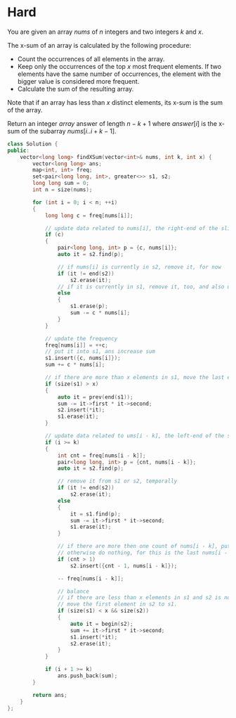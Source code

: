 # Hard

You are given an array $nums$ of $n$ integers and two integers $k$ and $x$.

The x-sum of an array is calculated by the following procedure:

- Count the occurrences of all elements in the array.
- Keep only the occurrences of the top $x$ most frequent elements. If two elements have the same number of occurrences, the element with the bigger value is considered more frequent.
- Calculate the sum of the resulting array.

Note that if an array has less than $x$ distinct elements, its x-sum is the sum of the array.

Return an integer $array$ answer of length $n - k + 1$ where $answer[i]$ is the x-sum of the subarray $nums[i..i + k - 1]$.

```cpp
class Solution {
public:
    vector<long long> findXSum(vector<int>& nums, int k, int x) {
        vector<long long> ans;
        map<int, int> freq;
        set<pair<long long, int>, greater<>> s1, s2;
        long long sum = 0;
        int n = size(nums);

        for (int i = 0; i < n; ++i)
        {
            long long c = freq[nums[i]];

            // update data related to nums[i], the right-end of the sliding window
            if (c)
            {
                pair<long long, int> p = {c, nums[i]};
                auto it = s2.find(p);

                // if nums[i] is currently in s2, remove it, for now
                if (it != end(s2))
                    s2.erase(it);
                // if it is currently in s1, remove it, too, and also update sum
                else
                {
                    s1.erase(p);
                    sum -= c * nums[i];
                }
            }

            // update the frequency
            freq[nums[i]] = ++c;
            // put it into s1, ans increase sum
            s1.insert({c, nums[i]});
            sum += c * nums[i];

            // if there are more than x elements in s1, move the last element to s2
            if (size(s1) > x)
            {
                auto it = prev(end(s1));
                sum -= it->first * it->second;
                s2.insert(*it);
                s1.erase(it);
            }

            // update data related to ums[i - k], the left-end of the sliding window
            if (i >= k)
            {
                int cnt = freq[nums[i - k]];
                pair<long long, int> p = {cnt, nums[i - k]};
                auto it = s2.find(p);

                // remove it from s1 or s2, temporally
                if (it != end(s2))
                    s2.erase(it);
                else
                {
                    it = s1.find(p);
                    sum -= it->first * it->second;
                    s1.erase(it);
                }

                // if there are more then one count of nums[i - k], put it into s2
                // otherwise do nothing, for this is the last nums[i - k], we remove it.
                if (cnt > 1)
                    s2.insert({cnt - 1, nums[i - k]});

                -- freq[nums[i - k]];

                // balance
                // if there are less than x elements in s1 and s2 is not empty, 
                // move the first element in s2 to s1.
                if (size(s1) < x && size(s2))
                {
                    auto it = begin(s2);
                    sum += it->first * it->second;
                    s1.insert(*it);
                    s2.erase(it);
                }
            }

            if (i + 1 >= k)
                ans.push_back(sum);
        }

        return ans;
    }
};
```
